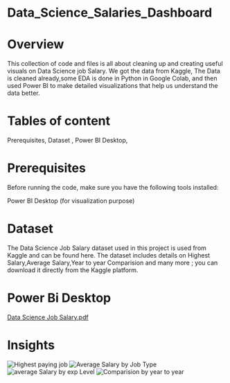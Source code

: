 # Data_Science_Salaries_Dashboard
# Overview
This collection of code and files is all about cleaning up and creating useful visuals on Data Science job Salary. We got the data from Kaggle, The Data is cleaned already,some EDA is done in Python in Google Colab, and then used Power BI to make detailed visualizations that help us understand the data better.
# Tables of content
Prerequisites,
Dataset ,
Power BI Desktop,
# Prerequisites
Before running the code, make sure you have the following tools installed:

Power BI Desktop (for visualization purpose)
# Dataset
The Data Science Job Salary dataset used in this project is used from Kaggle and can be found here. The dataset includes details on  Highest Salary,Average Salary,Year to year Comparision and many more ; you can download it directly from the Kaggle platform.

# Power Bi Desktop
[Data Science Job Salary.pdf](https://github.com/SakaataGintoki/Data_Science_Salaries_Dashboard/files/14060430/Data.Science.Job.Salary.pdf)


# Insights
![Highest paying job](https://github.com/SakaataGintoki/Data_Science_Salaries_Dashboard/assets/107795560/a909e26f-eaac-4590-a097-c59390e712dc)
![Average Salary by Job Type](https://github.com/SakaataGintoki/Data_Science_Salaries_Dashboard/assets/107795560/61662f8e-e583-4519-8946-5891ef08c389)
![average Salary by exp Level](https://github.com/SakaataGintoki/Data_Science_Salaries_Dashboard/assets/107795560/127e3ddd-a3b9-4af5-aae2-f91cec931a4a)
![Comparision by year to year](https://github.com/SakaataGintoki/Data_Science_Salaries_Dashboard/assets/107795560/ef204ee2-69dd-41c9-977e-fd00a2fdfcaa)
